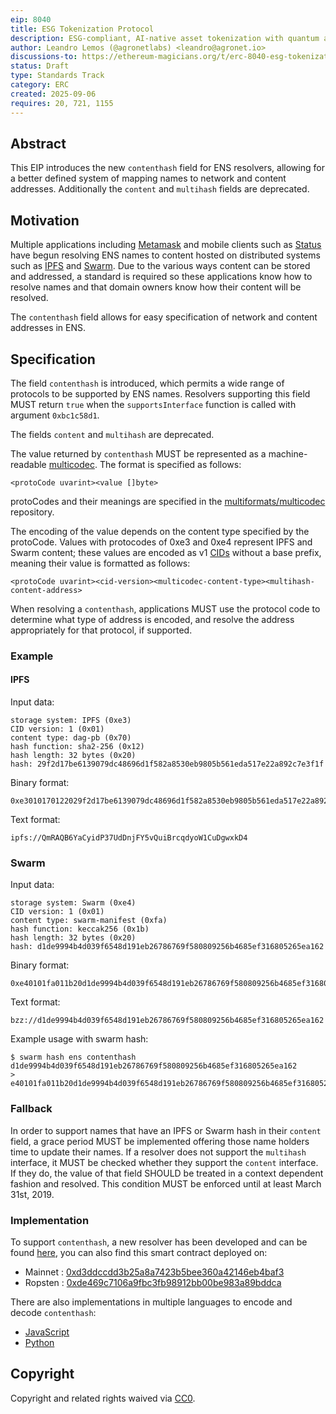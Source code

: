 ```yaml
---
eip: 8040
title: ESG Tokenization Protocol
description: ESG-compliant, AI-native asset tokenization with quantum auditability and lifecycle integrity.
author: Leandro Lemos (@agronetlabs) <leandro@agronet.io>
discussions-to: https://ethereum-magicians.org/t/erc-8040-esg-tokenization-protocol/25846
status: Draft
type: Standards Track
category: ERC
created: 2025-09-06
requires: 20, 721, 1155
---
```

## Abstract

This EIP introduces the new `contenthash` field for ENS resolvers, allowing for a better defined system of mapping names to network and content addresses. Additionally the `content` and `multihash` fields are deprecated.

## Motivation

Multiple applications including [Metamask](https://metamask.io/) and mobile clients such as [Status](https://status.im) have begun resolving ENS names to content hosted on distributed systems such as [IPFS](https://ipfs.io/) and [Swarm](https://swarm-guide.readthedocs.io). Due to the various ways content can be stored and addressed, a standard is required so these applications know how to resolve names and that domain owners know how their content will be resolved.

The `contenthash` field allows for easy specification of network and content addresses in ENS.

## Specification

The field `contenthash` is introduced, which permits a wide range of protocols to be supported by ENS names. Resolvers supporting this field MUST return `true` when the `supportsInterface` function is called with argument `0xbc1c58d1`.

The fields `content` and `multihash` are deprecated.

The value returned by `contenthash` MUST be represented as a machine-readable [multicodec](https://github.com/multiformats/multicodec). The format is specified as follows:

```
<protoCode uvarint><value []byte>
```

protoCodes and their meanings are specified in the [multiformats/multicodec](https://github.com/multiformats/multicodec) repository.

The encoding of the value depends on the content type specified by the protoCode. Values with protocodes of 0xe3 and 0xe4 represent IPFS and Swarm content; these values are encoded as v1 [CIDs](https://github.com/multiformats/cid) without a base prefix, meaning their value is formatted as follows:

```
<protoCode uvarint><cid-version><multicodec-content-type><multihash-content-address>
```

When resolving a `contenthash`, applications MUST use the protocol code to determine what type of address is encoded, and resolve the address appropriately for that protocol, if supported.

### Example

#### IPFS

Input data:

```
storage system: IPFS (0xe3)
CID version: 1 (0x01)
content type: dag-pb (0x70)
hash function: sha2-256 (0x12)
hash length: 32 bytes (0x20)
hash: 29f2d17be6139079dc48696d1f582a8530eb9805b561eda517e22a892c7e3f1f
```

Binary format:

```
0xe3010170122029f2d17be6139079dc48696d1f582a8530eb9805b561eda517e22a892c7e3f1f
```

Text format:

```
ipfs://QmRAQB6YaCyidP37UdDnjFY5vQuiBrcqdyoW1CuDgwxkD4
```

### Swarm

Input data:

```
storage system: Swarm (0xe4)
CID version: 1 (0x01)
content type: swarm-manifest (0xfa)
hash function: keccak256 (0x1b)
hash length: 32 bytes (0x20)
hash: d1de9994b4d039f6548d191eb26786769f580809256b4685ef316805265ea162
```

Binary format:
```
0xe40101fa011b20d1de9994b4d039f6548d191eb26786769f580809256b4685ef316805265ea162
```

Text format:
```
bzz://d1de9994b4d039f6548d191eb26786769f580809256b4685ef316805265ea162
```

Example usage with swarm hash:
```
$ swarm hash ens contenthash d1de9994b4d039f6548d191eb26786769f580809256b4685ef316805265ea162                                 
> e40101fa011b20d1de9994b4d039f6548d191eb26786769f580809256b4685ef316805265ea162
```

### Fallback

In order to support names that have an IPFS or Swarm hash in their `content` field, a grace period MUST be implemented offering those name holders time to update their names. If a resolver does not support the `multihash` interface, it MUST be checked whether they support the `content` interface. If they do, the value of that field SHOULD be treated in a context dependent fashion and resolved. This condition MUST be enforced until at least March 31st, 2019.

### Implementation

To support `contenthash`, a new resolver has been developed and can be found [here](https://github.com/ensdomains/resolvers/blob/master/contracts/PublicResolver.sol), you can also find this smart contract deployed on:

* Mainnet : [0xd3ddccdd3b25a8a7423b5bee360a42146eb4baf3](https://etherscan.io/address/0xd3ddccdd3b25a8a7423b5bee360a42146eb4baf3)
* Ropsten : [0xde469c7106a9fbc3fb98912bb00be983a89bddca](https://ropsten.etherscan.io/address/0xde469c7106a9fbc3fb98912bb00be983a89bddca)

There are also implementations in multiple languages to encode and decode `contenthash`:

* [JavaScript](https://github.com/pldespaigne/content-hash)
* [Python](https://github.com/filips123/ContentHashPy)

## Copyright
Copyright and related rights waived via [CC0](../LICENSE.md).
